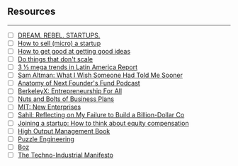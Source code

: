 ## Resources
---
- [ ] [DREAM. REBEL. STARTUPS.](https://mirror.xyz/virajcz.eth/ETnz_Kr6ZgFy5D5q81ymwiBnwRIiKvakTk33BxAQJwM)
- [ ] [How to sell (micro) a startup](https://bigansh.me/How-to-sell-micro-a-startup-0baec33fdeb440beafe3fe2500d1f1db)
- [ ] [How to get good at getting good ideas](https://jamesaltucher.com/blog/how-to-build-your-idea-machine/)
- [ ] [Do things that don't scale](https://www.dothingsthatdontscale.com/)
- [ ] [3 ⅓ mega trends in Latin America Report](https://www.allvp.com/post/3-mega-trends-in-latin-america-1)
- [ ] [Sam Altman: What I Wish Someone Had Told Me Sooner](https://blog.samaltman.com/what-i-wish-someone-had-told-me)
- [ ] [Anatomy of Next Founder's Fund Podcast](https://foundersfund.com/2018/05/anatomy-next-season-2-episode-2)
- [ ] [BerkeleyX: Entrepreneurship For All](https://www.edx.org/learn/entrepreneurship/university-of-california-berkeley-entrepreneurship-for-all-part-i-idea-to-launch?webview=false&campaign=Entrepreneurship+For+All+%28Part+I%29%3A+The+UC+Berkeley+Startup+Guide+for+students+by+Silicon+Valley+Insiders&source=edx&product_category=course&placement_url=https%3A%2F%2Fwww.edx.org%2Fschool%2Fuc-berkeleyx)
- [ ] [Nuts and Bolts of Business Plans](https://ocw.mit.edu/courses/15-s21-nuts-and-bolts-of-business-plans-january-iap-2014/)
- [ ] [MIT: New Enterprises](https://ocw.mit.edu/courses/15-390-new-enterprises-spring-2013/pages/lecture-notes/)
- [ ] [Sahil: Reflecting on My Failure to Build a Billion-Dollar Co](https://marker.medium.com/reflecting-on-my-failure-to-build-a-billion-dollar-company-b0c31d7db0e7)
- [ ] [Joining a startup: How to think about equity compensation](https://www.cristinajcordova.com/blog/startup-equity-comp)
- [ ] [High Output Management Book](https://www.amazon.com/High-Output-Management-Andrew-Grove/dp/0679762884)
- [ ] [Puzzle Engineering](https://www.amazon.com/Elegant-Puzzle-Systems-Engineering-Management/dp/1732265186) 
- [ ] [Boz](https://boz.com/)
- [ ] [The Techno-Industrial Manifesto](https://www.notboring.co/p/the-techno-industrial-revolution)
